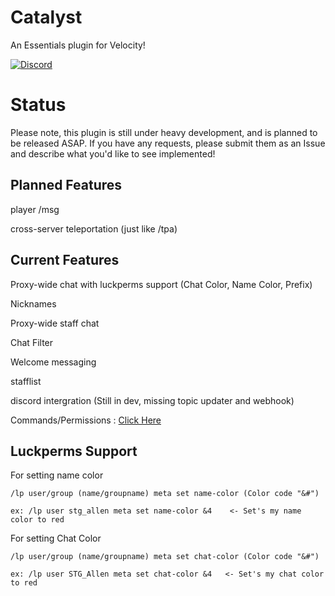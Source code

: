 # Catalyst
An Essentials plugin for Velocity!

[![Discord](https://img.shields.io/discord/619325430431875072?style=for-the-badge)](https://discord.gg/6cXUEQJ)

# Status
Please note, this plugin is still under heavy development, and is planned to be released ASAP.
If you have any requests, please submit them as an Issue and describe what you'd like to see implemented!

## Planned Features
player /msg

cross-server teleportation (just like /tpa)

## Current Features
Proxy-wide chat with luckperms support (Chat Color, Name Color, Prefix)

Nicknames

Proxy-wide staff chat

Chat Filter

Welcome messaging

stafflist

discord intergration (Still in dev, missing topic updater and webhook)

Commands/Permissions : [Click Here](https://github.com/AnvilPowered/Catalyst/wiki/Commands)

Luckperms Support
-
For setting name color
    
    /lp user/group (name/groupname) meta set name-color (Color code "&#")
    
    ex: /lp user stg_allen meta set name-color &4    <- Set's my name color to red

For setting Chat Color

    /lp user/group (name/groupname) meta set chat-color (Color code "&#")
    
    ex: /lp user STG_Allen meta set chat-color &4   <- Set's my chat color to red
